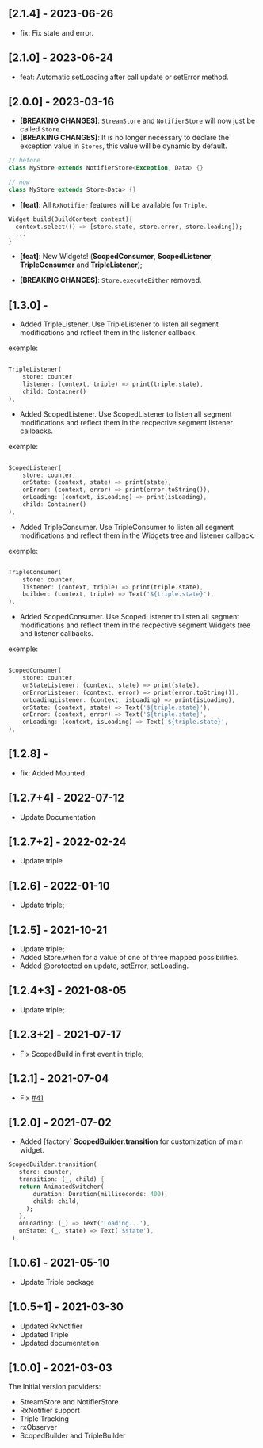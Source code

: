   ## [2.1.4] - 2023-06-26
  - fix: Fix state and error.
  
  ## [2.1.0] - 2023-06-24
  - feat: Automatic setLoading after call update or setError method.
  
  ## [2.0.0] - 2023-03-16

  - **[BREAKING CHANGES]**: `StreamStore` and `NotifierStore` will now just be called `Store`. 
  - **[BREAKING CHANGES]**: It is no longer necessary to declare the exception value in `Stores`, this value will be dynamic by default.
  ```dart
  // before
  class MyStore extends NotifierStore<Exception, Data> {}

  // now
  class MyStore extends Store<Data> {}
  ```
  - **[feat]**: All `RxNotifier` features will be available for `Triple`.

  ```dart
  Widget build(BuildContext context){
    context.select(() => [store.state, store.error, store.loading]);
    ...
  }
  ```
  - **[feat]**: New Widgets! (**ScopedConsumer**, **ScopedListener**, **TripleConsumer** and **TripleListener**);

  - **[BREAKING CHANGES]**: `Store.executeEither` removed.


## [1.3.0] - 

- Added TripleListener.
Use TripleListener to listen all segment modifications and reflect them in the listener callback.

exemple:
```dart

TripleListener(
    store: counter,
    listener: (context, triple) => print(triple.state),
    child: Container()
),
```

- Added ScopedListener.
Use ScopedListener to listen all segment modifications and reflect them in the recpective segment listener callbacks.

exemple:
```dart

ScopedListener(
    store: counter,
    onState: (context, state) => print(state),
    onError: (context, error) => print(error.toString()),
    onLoading: (context, isLoading) => print(isLoading),
    child: Container()
),
```

- Added TripleConsumer.
Use TripleConsumer to listen all segment modifications and reflect them in the Widgets tree and listener callback.

exemple:
```dart

TripleConsumer(
    store: counter,
    listener: (context, triple) => print(triple.state),
    builder: (context, triple) => Text('${triple.state}'),
),
```

- Added ScopedConsumer.
Use ScopedListener to listen all segment modifications and reflect them in the recpective segment Widgets tree and listener callbacks.

exemple:
```dart

ScopedConsumer(
    store: counter,
    onStateListener: (context, state) => print(state),
    onErrorListener: (context, error) => print(error.toString()),
    onLoadingListener: (context, isLoading) => print(isLoading),
    onState: (context, state) => Text('${triple.state}'),
    onError: (context, error) => Text('${triple.state}',
    onLoading: (context, isLoading) => Text('${triple.state}',
),
```


## [1.2.8] - 

- fix: Added Mounted

## [1.2.7+4] - 2022-07-12

- Update Documentation

## [1.2.7+2] - 2022-02-24

- Update triple

## [1.2.6] - 2022-01-10

- Update triple;

## [1.2.5] - 2021-10-21

- Update triple;
- Added Store.when for a value of one of three mapped possibilities.
- Added @protected on update, setError, setLoading.

## [1.2.4+3] - 2021-08-05

- Update triple;

## [1.2.3+2] - 2021-07-17

- Fix ScopedBuild in first event in triple;

## [1.2.1] - 2021-07-04

- Fix [#41](https://github.com/Flutterando/triple_pattern/issues/41)

## [1.2.0] - 2021-07-02

- Added [factory] **ScopedBuilder.transition** for customization of main widget.

```dart
ScopedBuilder.transition(
   store: counter,
   transition: (_, child) {
   return AnimatedSwitcher(
       duration: Duration(milliseconds: 400),
       child: child,
     );
   },
   onLoading: (_) => Text('Loading...'),
   onState: (_, state) => Text('$state'),
 ),
```

## [1.0.6] - 2021-05-10

- Update Triple package

## [1.0.5+1] - 2021-03-30

- Updated RxNotifier
- Updated Triple
- Updated documentation

## [1.0.0] - 2021-03-03

The Initial version providers:

- StreamStore and NotifierStore
- RxNotifier support
- Triple Tracking
- rxObserver
- ScopedBuilder and TripleBuilder
